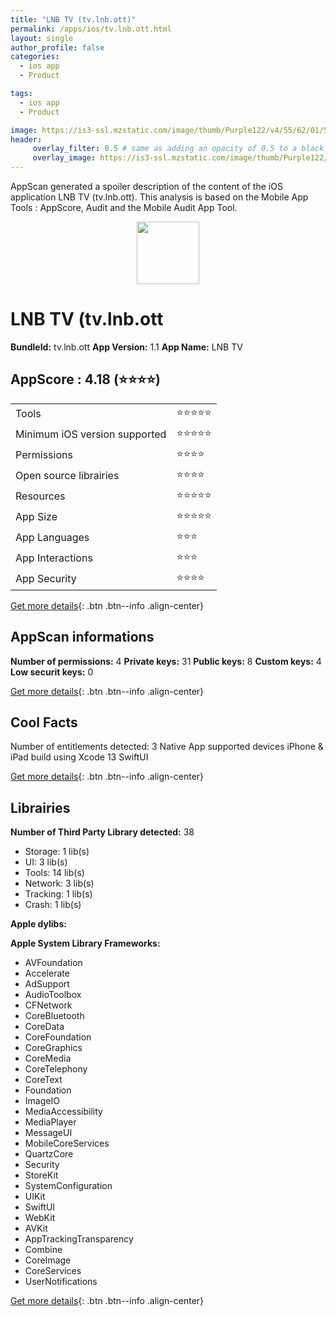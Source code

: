 ```yaml
---
title: "LNB TV (tv.lnb.ott)"
permalink: /apps/ios/tv.lnb.ott.html
layout: single
author_profile: false
categories: 
  - ios app 
  - Product 

tags: 
  - ios app 
  - Product 

image: https://is3-ssl.mzstatic.com/image/thumb/Purple122/v4/55/62/01/55620135-1741-1cf1-ef6f-6b4baecfedba/AppIcon-1x_U007emarketing-0-7-0-85-220.png/512x512bb.jpg
header: 
     overlay_filter: 0.5 # same as adding an opacity of 0.5 to a black background
     overlay_image: https://is3-ssl.mzstatic.com/image/thumb/Purple122/v4/55/62/01/55620135-1741-1cf1-ef6f-6b4baecfedba/AppIcon-1x_U007emarketing-0-7-0-85-220.png/512x512bb.jpg
---
```

AppScan generated a spoiler description of the content of the iOS application LNB TV (tv.lnb.ott). This analysis is based on the Mobile App Tools : AppScore, Audit and the Mobile Audit App Tool.

  
  
<div style="text-align: center;"><img src="https://is3-ssl.mzstatic.com/image/thumb/Purple122/v4/55/62/01/55620135-1741-1cf1-ef6f-6b4baecfedba/AppIcon-1x_U007emarketing-0-7-0-85-220.png/512x512bb.jpg" width="100" height="100"></div>  
  
# LNB TV (tv.lnb.ott

**BundleId:** tv.lnb.ott
**App Version:** 1.1
**App Name:** LNB TV


## AppScore : 4.18 (⭐️⭐️⭐️⭐️) 

<table>
<tr><td> Tools </td><td> ⭐️⭐️⭐️⭐️⭐️ </td></tr>
<tr><td> Minimum iOS version supported </td><td> ⭐️⭐️⭐️⭐️⭐️ </td></tr>
<tr><td> Permissions </td><td> ⭐️⭐️⭐️⭐️ </td></tr>
<tr><td> Open source librairies </td><td> ⭐️⭐️⭐️⭐️ </td></tr>
<tr><td> Resources </td><td> ⭐️⭐️⭐️⭐️⭐️ </td></tr>
<tr><td> App Size </td><td> ⭐️⭐️⭐️⭐️⭐️ </td></tr>
<tr><td> App Languages </td><td> ⭐️⭐️⭐️ </td></tr>
<tr><td> App Interactions </td><td> ⭐️⭐️⭐️ </td></tr>
<tr><td> App Security </td><td> ⭐️⭐️⭐️⭐️ </td></tr>
</table>

[Get more details](/pricing.html){: .btn .btn--info .align-center}  
  
## AppScan informations 

**Number of permissions:** 4
**Private keys:** 31
**Public keys:** 8
**Custom keys:** 4
**Low securit keys:** 0
  
[Get more details](/pricing.html){: .btn .btn--info .align-center}

## Cool Facts

Number of entitlements detected: 3
Native App
supported devices iPhone & iPad
build using Xcode 13
SwiftUI
  
[Get more details](/pricing.html){: .btn .btn--info .align-center}

## Librairies 
**Number of Third Party Library detected:** 38
- Storage: 1 lib(s)
- UI: 3 lib(s)
- Tools: 14 lib(s)
- Network: 3 lib(s)
- Tracking: 1 lib(s)
- Crash: 1 lib(s)

**Apple dylibs:**


**Apple System Library Frameworks:**
- AVFoundation
- Accelerate
- AdSupport
- AudioToolbox
- CFNetwork
- CoreBluetooth
- CoreData
- CoreFoundation
- CoreGraphics
- CoreMedia
- CoreTelephony
- CoreText
- Foundation
- ImageIO
- MediaAccessibility
- MediaPlayer
- MessageUI
- MobileCoreServices
- QuartzCore
- Security
- StoreKit
- SystemConfiguration
- UIKit
- SwiftUI
- WebKit
- AVKit
- AppTrackingTransparency
- Combine
- CoreImage
- CoreServices
- UserNotifications


  
[Get more details](/pricing.html){: .btn .btn--info .align-center}

